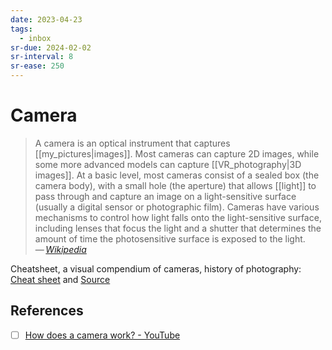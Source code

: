 ```yaml
---
date: 2023-04-23
tags:
  - inbox
sr-due: 2024-02-02
sr-interval: 8
sr-ease: 250
---
```

# Camera

> A camera is an optical instrument that captures [[my_pictures|images]]. Most
> cameras can capture 2D images, while some more advanced models can capture
> [[VR_photography|3D images]]. At a basic level, most cameras consist of a
> sealed box (the camera body), with a small hole (the aperture) that allows
> [[light]] to pass through and capture an image on a light-sensitive surface
> (usually a digital sensor or photographic film). Cameras have various
> mechanisms to control how light falls onto the light-sensitive surface,
> including lenses that focus the light and a shutter that determines the amount
> of time the photosensitive surface is exposed to the light.\
> — <cite>[Wikipedia](https://en.wikipedia.org/wiki/Camera)</cite>

Cheatsheet, a visual compendium of cameras, history of photography:
[Cheat sheet](img/A_Visual_Compendium_of_Cameras.webp) and
[Source](https://popchart.co/products/a-visual-compendium-of-cameras)

## References

- [ ] [How does a camera work? - YouTube](https://www.youtube.com/watch?v=B7Dopv6kzJA)
